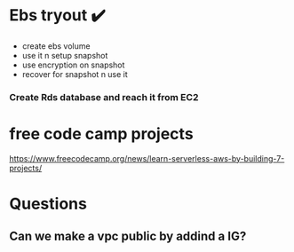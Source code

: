 # Ebs tryout ✔️
* create ebs volume
* use it n setup snapshot
* use encryption on snapshot
* recover for snapshot n use it

### Create Rds database and reach it from EC2


# free code camp projects
https://www.freecodecamp.org/news/learn-serverless-aws-by-building-7-projects/


# Questions 
## Can we make a vpc public by addind a IG?

